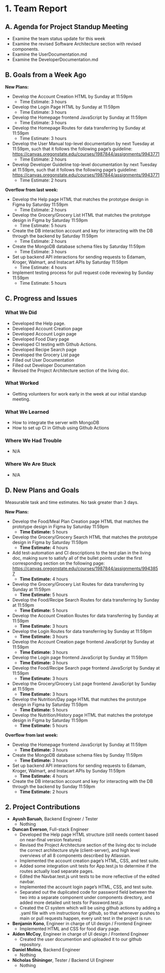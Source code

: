 # 1. Team Report

## A. Agenda for Project Standup Meeting
- Examine the team status update for this week
- Examine the revised Software Architecture section with revised components.
- Examine the UserDocumentation.md
- Examine the DeveloperDocumentation.md

## B. Goals from a Week Ago

**New Plans:**
- Develop the Account Creation HTML by Sunday at 11:59pm
  - Time Estimate: 3 hours
- Develop the Login Page HTML by Sunday at 11:59pm
  - Time Estimate: 3 hours
- Develop the Homepage frontend JavaScript by Sunday at 11:59pm
  - Time Estimate: 3 hours
- Develop the Homepage Routes for data transferring by Sunday at 11:59pm
  - Time Estimate: 3 hours
- Develop the User Manual top-level documentation by next Tuesday at 11:59pm, such that it follows the following page’s guideline: https://canvas.oregonstate.edu/courses/1987844/assignments/9943771
  - Time Estimate: 2 hours
- Develop Developer Guideline top-level documentation by next Tuesday at 11:59pm, such that it follows the following page’s guideline: https://canvas.oregonstate.edu/courses/1987844/assignments/9943771
  - Time Estimate: 2 hours

**Overflow from last week:**
- Develop the Help page HTML that matches the prototype design in Figma by Saturday 11:59pm
  - Time Estimate: 2 hours
- Develop the Grocery/Grocery List HTML that matches the prototype design in Figma by Saturday 11:59pm
  - Time Estimate: 5 hours
- Create the DB interaction account and key for interacting with the DB through the backend by Saturday 11:59pm
  - Time Estimate: 2 hours
- Create the MongoDB database schema files by Saturday 11:59pm
  - Time Estimate: 3 hours
- Set up backend API interactions for sending requests to Edamam, Kroger, Walmart, and Instacart APIs by Saturday 11:59pm
  - Time Estimate: 4 hours
- Implement testing process for pull request code reviewing by Sunday 11:59pm
  - Time Estimate: 5 hours

## C. Progress and Issues

### What We Did
- Developed the Help page.
- Developed Account Creation page
- Developed Account Login page
- Developed Food Diary page
- Developed CI testing with Github Actions.
- Developed Recipe Search page
- Developed the Grocery List page
- Filled out User Documentation
- Filled out Developer Documentation
- Revised the Project Architecture section of the living doc.


### What Worked
- Getting volunteers for work early in the week at our initial standup meeting.

### What We Learned
- How to integrate the server with MongoDB
- How to set up CI in Github using Github Actions

### Where We Had Trouble
- N/A

### Where We Are Stuck
- N/A

## D. New Plans and Goals
Measurable task and time estimates. No task greater than 3 days.

**New Plans:** 
- Develop the Food/Meal Plan Creation page HTML that matches the prototype design in Figma by Saturday 11:59pm
  - **Time Estimate:** 5 hours
- Develop the Grocery/Grocery Search HTML that matches the prototype design in Figma by Saturday 11:59pm
  - **Time Estimate:** 4 hours
- Add test-automation and CI descriptions to the test plan in the living doc, making sure to satisfy all of the bullet points under the first corresponding section on the following page: https://canvas.oregonstate.edu/courses/1987844/assignments/9943857
  - **Time Estimate:** 4 hours
- Develop the Grocery/Grocery List Routes for data transferring by Sunday at 11:59pm
  - **Time Estimate:** 5 hours
- Develop the Food/Recipe Search Routes for data transferring by Sunday at 11:59pm
  - **Time Estimate:** 5 hours
- Develop the Account Creation Routes for data transferring by Sunday at 11:59pm
  - **Time Estimate:** 3 hours
- Develop the Login Routes for data transferring by Sunday at 11:59pm
  - **Time Estimate:** 3 hours
- Develop the Account Creation page frontend JavaScript by Sunday at 11:59pm
  - **Time Estimate:** 3 hours
- Develop the Login page frontend JavaScript by Sunday at 11:59pm
  - **Time Estimate:** 3 hours
- Develop the Food/Recipe Search page frontend JavaScript by Sunday at 11:59pm
  - **Time Estimate:** 3 hours
- Develop the Grocery/Grocery List page frontend JavaScript by Sunday at 11:59pm
  - **Time Estimate:** 3 hours
- Develop the Nutrition/Day page HTML that matches the prototype design in Figma by Saturday 11:59pm
  - **Time Estimate:** 5 hours
- Develop the Nutrition/History page HTML that matches the prototype design in Figma by Saturday 11:59pm
  - **Time Estimate:** 5 hours

**Overflow from last week:**
- Develop the Homepage frontend JavaScript by Sunday at 11:59pm
  - **Time Estimate:** 3 hours
- Create the MongoDB database schema files by Sunday 11:59pm
  - **Time Estimate:** 3 hours
- Set up backend API interactions for sending requests to Edamam, Kroger, Walmart, and Instacart APIs by Sunday 11:59pm
  - **Time Estimate:** 4 hours
- Create the DB interaction account and key for interacting with the DB through the backend by Sunday 11:59pm
  - **Time Estimate:** 2 hours

## 2. Project Contributions
- **Ayush Baruah**, Backend Engineer / Tester  
  - Nothing
- **Duncan Everson**, Full-stack Engineer  
  - Developed the Help page HTML structure (still needs content based on near-final version features)
  - Revised the Project Architecture section of the living doc to include the correct architecture style (client-server), and high level overviews of all 8 components described by Atlassian.
  - Implemented the account creation page’s HTML, CSS, and test suite.
  - Added some integration unit tests for App.test.js to determine if the routes actually load separate pages.
  - Edited the Navbar.test.js unit tests to be more reflective of the edited navbar.
  - Implemented the account login page’s HTML, CSS, and test suite.
  - Separated out the duplicated code for password field between the two into a separate component under components directory, and added more detailed unit tests for Password.test.js
  - Created the CI system which will be using github actions by adding a .yaml file with vm instructions for github, so that whenever pushes to main or pull requests happen, every unit test in the project is run.
- **Benjamin Kono**, Engineer in charge of UI design / Frontend Engineer  
  - Implemented HTML and CSS for food diary page.
- **Aiden McCoy**, Engineer in charge of UI design / Frontend Engineer  
  - Created the user documention and uploaded it to our github repository. 
- **Daniel Molina**, Backend Engineer  
  - Nothing
- **Nicholas Shininger**, Tester / Backend UI Engineer  
  - Nothing
